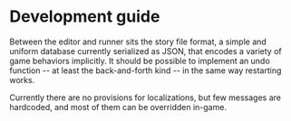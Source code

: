 Development guide
=================


Between the editor and runner sits the story file format, a simple and uniform database currently serialized as JSON, that encodes a variety of game behaviors implicitly. It should be possible to implement an undo function -- at least the back-and-forth kind -- in the same way restarting works.

Currently there are no provisions for localizations, but few messages are hardcoded, and most of them can be overridden in-game.
